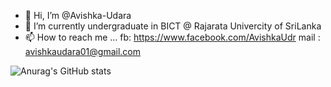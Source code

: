 - 👋 Hi, I’m @Avishka-Udara
- 🌱 I’m currently undergraduate in BICT @ Rajarata Univercity of SriLanka 
- 📫 How to reach me ...
            fb: https://www.facebook.com/AvishkaUdr
            mail : avishkaudara01@gmail.com

![Anurag's GitHub stats](https://github-readme-stats.vercel.app/api?username=Avishka-Udara&show_icons=true&theme=midnight-purple)
<!---
Avishka-Udara/Avishka-Udara is a ✨ special ✨ repository because its `README.md` (this file) appears on your GitHub profile.
You can click the Preview link to take a look at your changes.
--->
